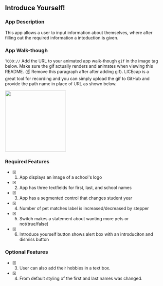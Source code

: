 ## Introduce Yourself!

### App Description

This app allows a user to input information about themselves, where after filling out the required information a intoduction is given.

### App Walk-though

`TODO://` Add the URL to your animated app walk-though `gif` in the image tag below. Make sure the gif actually renders and animates when viewing this README. (☝️ Remove this paragraph after after adding gif). LICEcap is a great tool for recording and you can simply upload the gif to GitHub and provide the path name in place of URL as shown below.

<img src="file:///Users/davidc/Documents/GitHub/codepath-prework-ios/codepath_prework.gif" width=200><br>

### Required Features

- [X] 1. App displays an image of a school's logo
- [X] 2. App has three textfields for first, last, and school names
- [X] 3. App has a segmented control that changes student year
- [X] 4. Number of pet matches label is increased/decreased by stepper
- [X] 5. Switch makes a statement about wanting more pets or not(true/false) 
- [X] 6. Introduce yourself button shows alert box with an introduciton and dismiss button

### Optional Features

- [X] 3. User can also add their hobbies in a text box.
- [X] 4. From default styling of the first and last names was changed.
